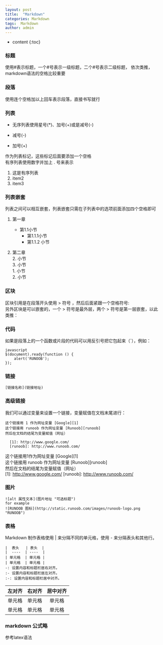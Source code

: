 ```yaml
---
layout: post
title:  "Markdown"
categories: Markdown
tags:  Markdown
author: admin
---
```

* content
{:toc}
### 标题  
使用#表示标题，一个#号表示一级标题，二个#号表示二级标题， 依次类推，markdown语法的空格比较重要  
### 段落  
使用连个空格加以上回车表示段落，直接书写就行  
### 列表  
* 无序列表使用星号(*)、加号(+)或是减号(-)  
- 减号(-)  
+ 加号(+)  

作为列表标记，这些标记后面要添加一个空格   
有序列表使用数字并加上 . 号来表示  
1. 这是有序列表  
2. item2  
3. item3  

### 列表嵌套  
列表之间可以相互嵌套，列表嵌套只需在子列表中的选项前面添加四个空格即可  
1. 第一章  
    - 第1.1小节  
        - 第1.1.1小节  
        - 第1.1.2 小节  

1. 第二章  
    2. 小节  
    3. 小节  
        1.  小节  
        2.  小节  

### 区块  
区块引用是在段落开头使用 > 符号 ，然后后面紧跟一个空格符号:  
另外区块是可以嵌套的，一个 > 符号是最外层，两个 > 符号是第一层嵌套，以此类推：  
### 代码  
如果是段落上的一个函数或片段的代码可以用反引号把它包起来（\`），例如：
```
javascript
$(document).ready(function () {
    alert('RUNOOB');
});
```

### 链接   

```
[链接名称](链接地址)
```
### 高级链接  

我们可以通过变量来设置一个链接，变量赋值在文档末尾进行：  
```
这个链接用 1 作为网址变量 [Google][1]
这个链接用 runoob 作为网址变量 [Runoob][runoob]
然后在文档的结尾为变量赋值（网址）

  [1]: http://www.google.com/
  [runoob]: http://www.runoob.com/
```
这个链接用1作为网址变量 [Google][1]  
这个链接用 runoob 作为网址变量 [Runoob][runoob]  
然后在文档的结尾为变量赋值（网址）  
[1]: http://www.google.com/
[runoob]: http://www.runoob.com/
### 图片  
```
![alt 属性文本](图片地址 "可选标题")
for example
![RUNOOB 图标](http://static.runoob.com/images/runoob-logo.png "RUNOOB")
```
###  表格  
Markdown 制作表格使用 | 来分隔不同的单元格，使用 - 来分隔表头和其他行。  
```
|  表头   | 表头  |
|  ----  | ----  |
| 单元格  | 单元格 |
| 单元格  | 单元格 |
-: 设置内容和标题栏居右对齐。
:- 设置内容和标题栏居左对齐。
:-: 设置内容和标题栏居中对齐。
```
| 左对齐 | 右对齐 | 居中对齐 |
| :-----| ----: | :----: |
| 单元格 | 单元格 | 单元格 |
| 单元格 | 单元格 | 单元格 |

### markdown 公式略  
参考latex语法



